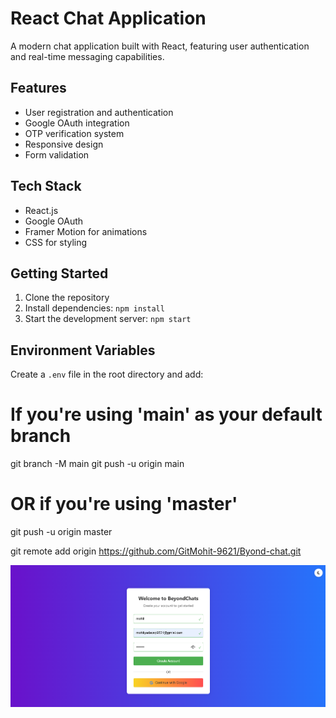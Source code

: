 # React Chat Application

A modern chat application built with React, featuring user authentication and real-time messaging capabilities.

## Features

- User registration and authentication
- Google OAuth integration
- OTP verification system
- Responsive design
- Form validation

## Tech Stack

- React.js
- Google OAuth
- Framer Motion for animations
- CSS for styling

## Getting Started

1. Clone the repository
2. Install dependencies: `npm install`
3. Start the development server: `npm start`

## Environment Variables

Create a `.env` file in the root directory and add:

# If you're using 'main' as your default branch
git branch -M main
git push -u origin main

# OR if you're using 'master'
git push -u origin master

git remote add origin https://github.com/GitMohit-9621/Byond-chat.git


![image alt](https://github.com/GitMohit-9621/byond-chats/blob/9c559512b6b2dc2da8d1699cdeffc026f2a7f4b8/Screenshot%202025-02-01%20182759.png)

